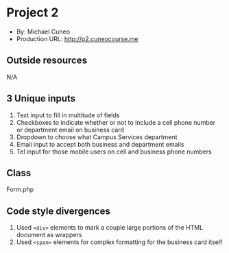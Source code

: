# Project 2
+ By: Michael Cuneo
+ Production URL: <http://p2.cuneocourse.me>

## Outside resources
N/A

## 3 Unique inputs

1. Text input to fill in multitude of fields
2. Checkboxes to indicate whether or not to include a cell phone number or department email on business card
3. Dropdown to choose what Campus Services department
4. Email input to accept both business and department emails
5. Tel input for those mobile users on cell and business phone numbers

## Class
Form.php

## Code style divergences
1. Used ```<div>``` elements to mark a couple large portions of the HTML document as wrappers
2. Used ```<span>``` elements for complex formatting for the business card itself
